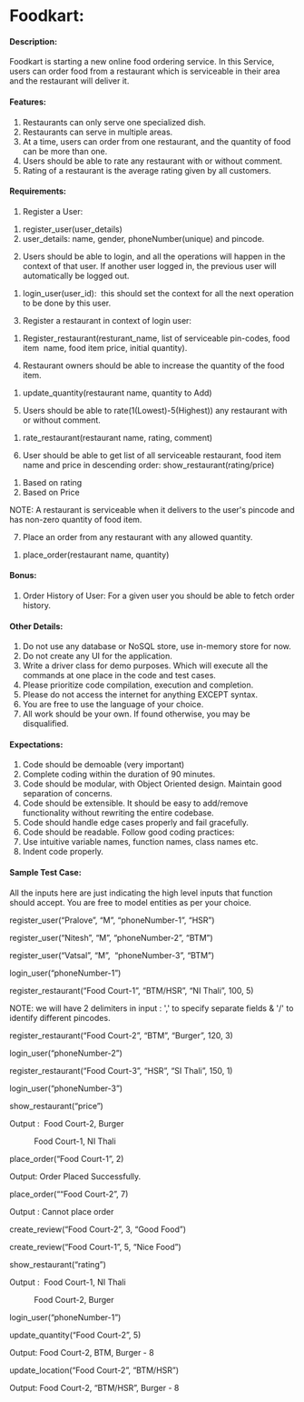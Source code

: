 <html>
   <head>
      <meta content="text/html; charset=UTF-8" http-equiv="content-type">
   </head>
   <body class="c4 c18">
      <h1 class="c5" id="h.g4ms7p50hwuz"><span class="c15">Foodkart:</span></h1>
      <h4 class="c11" id="h.g1oj7efeaa95"><span class="c14">Description:</span></h4>
      <p class="c13"><span class="c0">Foodkart is starting a new online food ordering service. In this Service, users can order food from a restaurant which is serviceable in their area and the restaurant will deliver it.</span></p>
      <h4 class="c11" id="h.i01wbcufj0mj"><span class="c14">Features:</span></h4>
      <ol class="c12 lst-kix_6xrkt1cx7bq2-0 start" start="1">
         <li class="c1 c3 li-bullet-0"><span class="c0">Restaurants can only serve one specialized dish.</span></li>
         <li class="c1 c3 li-bullet-0"><span class="c0">Restaurants can serve in multiple areas.</span></li>
         <li class="c1 c3 li-bullet-0"><span class="c0">At a time, users can order from one restaurant, and the quantity of food can be more than one.</span></li>
         <li class="c1 c3 li-bullet-0"><span class="c0">Users should be able to rate any restaurant with or without comment.</span></li>
         <li class="c1 c3 li-bullet-0"><span class="c0">Rating of a restaurant is the average rating given by all customers.</span></li>
      </ol>
      <h4 class="c11" id="h.tlbp5cwpxibq"><span class="c14">Requirements:</span></h4>
      <ol class="c12 lst-kix_34n9y8pm7cnn-0 start" start="1">
         <li class="c1 c3 li-bullet-0"><span class="c0">Register a User:</span></li>
      </ol>
      <ol class="c12 lst-kix_34n9y8pm7cnn-1 start" start="1">
         <li class="c6 c3 li-bullet-0"><span class="c0">register_user(user_details) </span></li>
         <li class="c6 c3 li-bullet-0"><span class="c0">user_details: name, gender, phoneNumber(unique) and pincode.</span></li>
      </ol>
      <ol class="c12 lst-kix_34n9y8pm7cnn-0" start="2">
         <li class="c1 c3 li-bullet-0"><span class="c0">Users should be able to login, and all the operations will happen in the context of that user. If another user logged in, the previous user will automatically be logged out.</span></li>
      </ol>
      <ol class="c12 lst-kix_34n9y8pm7cnn-1 start" start="1">
         <li class="c6 c3 li-bullet-0"><span class="c0">login_user(user_id): &nbsp;this should set the context for all the next operation to be done by this user.</span></li>
      </ol>
      <ol class="c12 lst-kix_34n9y8pm7cnn-0" start="3">
         <li class="c1 c3 li-bullet-0"><span class="c0">Register a restaurant in context of login user:</span></li>
      </ol>
      <ol class="c12 lst-kix_34n9y8pm7cnn-1 start" start="1">
         <li class="c6 c3 li-bullet-0"><span class="c0">Register_restaurant(resturant_name, list of serviceable pin-codes, food item &nbsp;name, food item price, initial quantity).</span></li>
      </ol>
      <ol class="c12 lst-kix_34n9y8pm7cnn-0" start="4">
         <li class="c1 c3 li-bullet-0"><span class="c0">Restaurant owners should be able to increase the quantity of the food item.</span></li>
      </ol>
      <ol class="c12 lst-kix_34n9y8pm7cnn-1 start" start="1">
         <li class="c6 c3 li-bullet-0"><span class="c0">update_quantity(restaurant name, quantity to Add)</span></li>
      </ol>
      <ol class="c12 lst-kix_34n9y8pm7cnn-0" start="5">
         <li class="c1 c3 li-bullet-0"><span class="c0">Users should be able to rate(1(Lowest)-5(Highest)) any restaurant with or without comment.</span></li>
      </ol>
      <ol class="c12 lst-kix_34n9y8pm7cnn-1 start" start="1">
         <li class="c3 c6 li-bullet-0"><span class="c0">rate_restaurant(restaurant name, rating, comment)</span></li>
      </ol>
      <ol class="c12 lst-kix_34n9y8pm7cnn-0" start="6">
         <li class="c1 c3 li-bullet-0"><span class="c0">User should be able to get list of all serviceable restaurant, food item name and price in descending order: show_restaurant(rating/price)</span></li>
      </ol>
      <ol class="c12 lst-kix_34n9y8pm7cnn-1 start" start="1">
         <li class="c6 c3 li-bullet-0"><span class="c0">Based on rating</span></li>
         <li class="c6 c3 li-bullet-0"><span class="c0">Based on Price</span></li>
      </ol>
      <p class="c6"><span class="c16">NOTE: </span><span class="c0">A restaurant is serviceable when it delivers to the user&#39;s pincode and has non-zero quantity of food item.</span></p>
      <ol class="c12 lst-kix_34n9y8pm7cnn-0" start="7">
         <li class="c1 c3 li-bullet-0"><span class="c0">Place an order from any restaurant with any allowed quantity.</span></li>
      </ol>
      <ol class="c12 lst-kix_34n9y8pm7cnn-1 start" start="1">
         <li class="c6 c3 li-bullet-0"><span class="c0">place_order(restaurant name, quantity)</span></li>
      </ol>
      <h4 class="c11" id="h.z7095zw3yett"><span class="c14">Bonus:</span></h4>
      <ol class="c12 lst-kix_zfgcncspqjsa-0 start" start="1">
         <li class="c1 c3 li-bullet-0"><span class="c0">Order History of User: For a given user you should be able to fetch order history.</span></li>
      </ol>
      <h4 class="c7" id="h.nava6yte4zjs"><span class="c14">Other Details:</span></h4>
      <ol class="c12 lst-kix_peyl0f2l61qk-0 start" start="1">
         <li class="c2 li-bullet-0"><span class="c0">Do not use any database or NoSQL store, use in-memory store for now. </span></li>
         <li class="c2 li-bullet-0"><span class="c0">Do not create any UI for the application.</span></li>
         <li class="c2 li-bullet-0"><span class="c0">Write a driver class for demo purposes. Which will execute all the commands at one place in the code and test cases.</span></li>
         <li class="c2 li-bullet-0"><span class="c0">Please prioritize code compilation, execution and completion.</span></li>
         <li class="c2 li-bullet-0"><span class="c0 c4">Please do not access the internet for anything EXCEPT syntax.</span></li>
         <li class="c2 li-bullet-0"><span class="c0 c4">You are free to use the language of your choice.</span></li>
         <li class="c2 li-bullet-0"><span class="c4">All work should be your own. If found otherwise, you may be disqualified.</span></li>
      </ol>
      <h4 class="c7" id="h.wij2qzg5wzwz"><span class="c14">Expectations:</span></h4>
      <ol class="c12 lst-kix_bitxgv4i06te-0 start" start="1">
         <li class="c2 li-bullet-0"><span class="c4">Code should be </span><span class="c4">demoable</span><span class="c0 c4">&nbsp;(very important)</span></li>
         <li class="c2 li-bullet-0"><span class="c0 c4">Complete coding within the duration of 90 minutes.</span></li>
         <li class="c2 li-bullet-0"><span class="c0 c4">Code should be modular, with Object Oriented design. Maintain good separation of concerns.</span></li>
         <li class="c2 li-bullet-0"><span class="c0 c4">Code should be extensible. It should be easy to add/remove functionality without rewriting the entire codebase.</span></li>
         <li class="c2 li-bullet-0"><span class="c0 c4">Code should handle edge cases properly and fail gracefully.</span></li>
         <li class="c2 li-bullet-0"><span class="c0 c4">Code should be readable. Follow good coding practices:</span></li>
         <li class="c2 li-bullet-0"><span class="c0 c4">Use intuitive variable names, function names, class names etc.</span></li>
         <li class="c2 li-bullet-0"><span class="c0 c4">Indent code properly.</span></li>
      </ol>
      <h4 class="c7" id="h.3djpyfshy4t9"><span class="c14">Sample Test Case:</span></h4>
      <p class="c13"><span class="c0">All the inputs here are just indicating the high level inputs that function should accept. You are free to model entities as per your choice.</span></p>
      <p class="c9"><span class="c0"></span></p>
      <p class="c1"><span class="c0">register_user(&ldquo;Pralove&rdquo;, &ldquo;M&rdquo;, &ldquo;phoneNumber-1&rdquo;, &ldquo;HSR&rdquo;)</span></p>
      <p class="c1"><span class="c0">register_user(&ldquo;Nitesh&rdquo;, &ldquo;M&rdquo;, &ldquo;phoneNumber-2&rdquo;, &ldquo;BTM&rdquo;)</span></p>
      <p class="c1"><span class="c0">register_user(&ldquo;Vatsal&rdquo;, &ldquo;M&rdquo;, &nbsp;&ldquo;phoneNumber-3&rdquo;, &ldquo;BTM&rdquo;)</span></p>
      <p class="c1 c10"><span class="c0"></span></p>
      <p class="c1"><span class="c0">login_user(&ldquo;phoneNumber-1&rdquo;)</span></p>
      <p class="c1 c10"><span class="c0"></span></p>
      <p class="c1"><span class="c0">register_restaurant(&ldquo;Food Court-1&rdquo;, &ldquo;BTM/HSR&rdquo;, &ldquo;NI Thali&rdquo;, 100, 5)</span></p>
      <p class="c1"><span class="c4 c16 c17">NOTE</span><span class="c0 c4">: we will have 2 delimiters in input : &#39;,&#39; to specify separate fields &amp; &#39;/&#39; to identify different pincodes.</span></p>
      <p class="c1"><span>register_restaurant(&ldquo;Food Court-2&rdquo;, &ldquo;BTM&rdquo;, &ldquo;Burger&rdquo;, 120, 3)</span></p>
      <p class="c1 c10"><span class="c0"></span></p>
      <p class="c1"><span class="c0">login_user(&ldquo;phoneNumber-2&rdquo;)</span></p>
      <p class="c1"><span class="c0">register_restaurant(&ldquo;Food Court-3&rdquo;, &ldquo;HSR&rdquo;, &ldquo;SI Thali&rdquo;, 150, 1)</span></p>
      <p class="c1"><span class="c0">login_user(&ldquo;phoneNumber-3&rdquo;)</span></p>
      <p class="c1"><span class="c0">show_restaurant(&ldquo;price&rdquo;)</span></p>
      <p class="c1 c10"><span class="c0"></span></p>
      <p class="c1"><span class="c0">Output : &nbsp;Food Court-2, Burger</span></p>
      <p class="c1"><span class="c0">&nbsp;&nbsp;&nbsp;&nbsp;&nbsp;&nbsp;&nbsp;&nbsp;&nbsp; &nbsp;Food Court-1, NI Thali</span></p>
      <p class="c1 c10"><span class="c0"></span></p>
      <p class="c1"><span class="c0">place_order(&ldquo;Food Court-1&rdquo;, 2)</span></p>
      <p class="c1"><span class="c0">Output: Order Placed Successfully.</span></p>
      <p class="c1 c10"><span class="c0"></span></p>
      <p class="c1"><span class="c0">place_order(&ldquo;&ldquo;Food Court-2&rdquo;, 7)</span></p>
      <p class="c1"><span class="c0">Output : Cannot place order</span></p>
      <p class="c1 c10"><span class="c0"></span></p>
      <p class="c1"><span class="c0">create_review(&ldquo;Food Court-2&rdquo;, 3, &ldquo;Good Food&rdquo;)</span></p>
      <p class="c1"><span class="c0">create_review(&ldquo;Food Court-1&rdquo;, 5, &ldquo;Nice Food&rdquo;)</span></p>
      <p class="c1 c10"><span class="c0"></span></p>
      <p class="c1"><span class="c0">show_restaurant(&ldquo;rating&rdquo;)</span></p>
      <p class="c1"><span class="c0">Output : &nbsp;Food Court-1, NI Thali</span></p>
      <p class="c1"><span class="c0">&nbsp;&nbsp;&nbsp;&nbsp;&nbsp;&nbsp;&nbsp;&nbsp;&nbsp; &nbsp;Food Court-2, Burger</span></p>
      <p class="c1 c10"><span class="c0"></span></p>
      <p class="c1"><span class="c0">login_user(&ldquo;phoneNumber-1&rdquo;)</span></p>
      <p class="c1"><span class="c0">update_quantity(&ldquo;Food Court-2&rdquo;, 5)</span></p>
      <p class="c1"><span class="c0">Output: Food Court-2, BTM, Burger - 8</span></p>
      <p class="c1 c10"><span class="c0"></span></p>
      <p class="c1"><span class="c0">update_location(&ldquo;Food Court-2&rdquo;, &ldquo;BTM/HSR&rdquo;)</span></p>
      <p class="c8"><span class="c0">Output: Food Court-2, &ldquo;BTM/HSR&rdquo;, Burger - 8</span></p>
      <p class="c1 c10"><span class="c0"></span></p>
      <p class="c9"><span class="c0"></span></p>
      <p class="c9"><span class="c0"></span></p>
      <p class="c9"><span class="c0"></span></p>
      <p class="c9"><span class="c0"></span></p>
      <p class="c9"><span class="c0"></span></p>
   </body>
</html>
